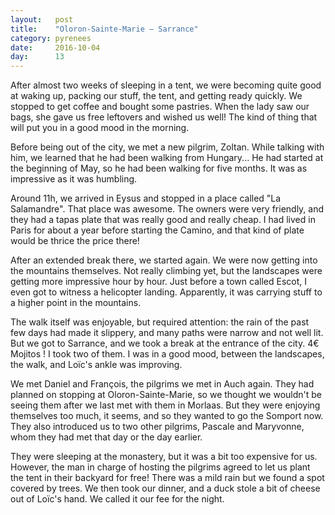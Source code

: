 ```yaml
---
layout:   post
title:    "Oloron-Sainte-Marie — Sarrance"
category: pyrenees
date:     2016-10-04
day:      13
---
```


After almost two weeks of sleeping in a tent, we were becoming quite good at waking up, packing our stuff, the tent, and getting ready quickly. We stopped to get coffee and bought some pastries. When the lady saw our bags, she gave us free leftovers and wished us well! The kind of thing that will put you in a good mood in the morning.

Before being out of the city, we met a new pilgrim, Zoltan. While talking with him, we learned that he had been walking from Hungary... He had started at the beginning of May, so he had been walking for five months. It was as impressive as it was humbling.

Around 11h, we arrived in Eysus and stopped in a place called "La Salamandre". That place was awesome. The owners were very friendly, and they had a tapas plate that was really good and really cheap. I had lived in Paris for about a year before starting the Camino, and that kind of plate would be thrice the price there!

After an extended break there, we started again. We were now getting into the mountains themselves. Not really climbing yet, but the landscapes were getting more impressive hour by hour. Just before a town called Escot, I even got to witness a helicopter landing. Apparently, it was carrying stuff to a higher point in the mountains.

The walk itself was enjoyable, but required attention: the rain of the past few days had made it slippery, and many paths were narrow and not well lit. But we got to Sarrance, and we took a break at the entrance of the city. 4€ Mojitos ! I took two of them. I was in a good mood, between the landscapes, the walk, and Loïc's ankle was improving.

We met Daniel and François, the pilgrims we met in Auch again. They had planned on stopping at Oloron-Sainte-Marie, so we thought we wouldn't be seeing them after we last met with them in Morlaas. But they were enjoying themselves too much, it seems, and so they wanted to go the Somport now. They also introduced us to two other pilgrims, Pascale and Maryvonne, whom they had met that day or the day earlier.

They were sleeping at the monastery, but it was a bit too expensive for us. However, the man in charge of hosting the pilgrims agreed to let us plant the tent in their backyard for free! There was a mild rain but we found a spot covered by trees. We then took our dinner, and a duck stole a bit of cheese out of Loïc's hand. We called it our fee for the night.
